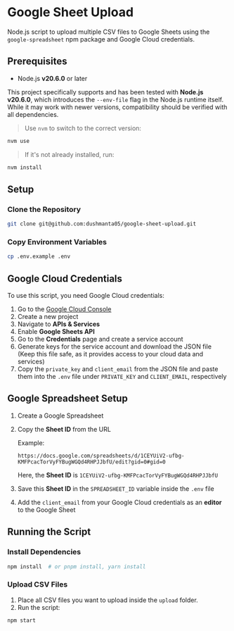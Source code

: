 # Google Sheet Upload

Node.js script to upload multiple CSV files to Google Sheets using the `google-spreadsheet` npm package and Google Cloud credentials.

## Prerequisites

- Node.js **v20.6.0** or later

This project specifically supports and has been tested with **Node.js v20.6.0**, which introduces the `--env-file` flag in the Node.js runtime itself. While it may work with newer versions, compatibility should be verified with all dependencies.

> Use `nvm` to switch to the correct version:
```bash
nvm use
```

> If it's not already installed, run:

```bash
nvm install
```

## Setup

### Clone the Repository

```zsh
git clone git@github.com:dushmanta05/google-sheet-upload.git
```

### Copy Environment Variables

```zsh
cp .env.example .env
```

## Google Cloud Credentials

To use this script, you need Google Cloud credentials:

1. Go to the [Google Cloud Console](https://console.cloud.google.com)
2. Create a new project
3. Navigate to **APIs & Services**
4. Enable **Google Sheets API**
5. Go to the **Credentials** page and create a service account
6. Generate keys for the service account and download the JSON file (Keep this file safe, as it provides access to your cloud data and services)
7. Copy the `private_key` and `client_email` from the JSON file and paste them into the `.env` file under `PRIVATE_KEY` and `CLIENT_EMAIL`, respectively

## Google Spreadsheet Setup

1. Create a Google Spreadsheet
2. Copy the **Sheet ID** from the URL

   Example:

   ```
   https://docs.google.com/spreadsheets/d/1CEYUiV2-ufbg-KMFPcacTorVyFYBugWGQd4RHPJJbfU/edit?gid=0#gid=0
   ```

   Here, the **Sheet ID** is `1CEYUiV2-ufbg-KMFPcacTorVyFYBugWGQd4RHPJJbfU`

3. Save this **Sheet ID** in the `SPREADSHEET_ID` variable inside the `.env` file
4. Add the `client_email` from your Google Cloud credentials as an **editor** to the Google Sheet

## Running the Script

### Install Dependencies

```zsh
npm install  # or pnpm install, yarn install
```

### Upload CSV Files

1. Place all CSV files you want to upload inside the `upload` folder.
2. Run the script:

```zsh
npm start
```
